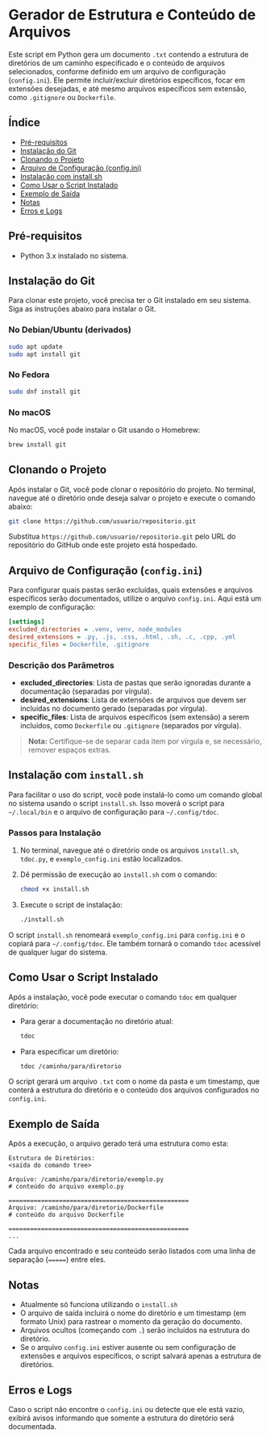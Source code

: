 
# Gerador de Estrutura e Conteúdo de Arquivos

Este script em Python gera um documento `.txt` contendo a estrutura de diretórios de um caminho especificado e o conteúdo de arquivos selecionados, conforme definido em um arquivo de configuração (`config.ini`). Ele permite incluir/excluir diretórios específicos, focar em extensões desejadas, e até mesmo arquivos específicos sem extensão, como `.gitignore` ou `Dockerfile`.

## Índice

- [Pré-requisitos](#pré-requisitos)
- [Instalação do Git](#instalação-do-git)
- [Clonando o Projeto](#clonando-o-projeto)
- [Arquivo de Configuração (config.ini)](#arquivo-de-configuração-configini)
- [Instalação com install.sh](#instalação-com-installsh)
- [Como Usar o Script Instalado](#como-usar-o-script-instalado)
- [Exemplo de Saída](#exemplo-de-saída)
- [Notas](#notas)
- [Erros e Logs](#erros-e-logs)

## Pré-requisitos

- Python 3.x instalado no sistema.

## Instalação do Git

Para clonar este projeto, você precisa ter o Git instalado em seu sistema. Siga as instruções abaixo para instalar o Git.

### No Debian/Ubuntu (derivados)

```bash
sudo apt update
sudo apt install git
```

### No Fedora

```bash
sudo dnf install git
```

### No macOS

No macOS, você pode instalar o Git usando o Homebrew:

```bash
brew install git
```

## Clonando o Projeto

Após instalar o Git, você pode clonar o repositório do projeto. No terminal, navegue até o diretório onde deseja salvar o projeto e execute o comando abaixo:

```bash
git clone https://github.com/usuario/repositorio.git
```

Substitua `https://github.com/usuario/repositorio.git` pelo URL do repositório do GitHub onde este projeto está hospedado.

## Arquivo de Configuração (`config.ini`)

Para configurar quais pastas serão excluídas, quais extensões e arquivos específicos serão documentados, utilize o arquivo `config.ini`. Aqui está um exemplo de configuração:

```ini
[settings]
excluded_directories = .venv, venv, node_modules
desired_extensions = .py, .js, .css, .html, .sh, .c, .cpp, .yml
specific_files = Dockerfile, .gitignore
```

### Descrição dos Parâmetros

- **excluded_directories**: Lista de pastas que serão ignoradas durante a documentação (separadas por vírgula).
- **desired_extensions**: Lista de extensões de arquivos que devem ser incluídas no documento gerado (separadas por vírgula).
- **specific_files**: Lista de arquivos específicos (sem extensão) a serem incluídos, como `Dockerfile` ou `.gitignore` (separados por vírgula).

> **Nota:** Certifique-se de separar cada item por vírgula e, se necessário, remover espaços extras.

## Instalação com `install.sh`

Para facilitar o uso do script, você pode instalá-lo como um comando global no sistema usando o script `install.sh`. Isso moverá o script para `~/.local/bin` e o arquivo de configuração para `~/.config/tdoc`.

### Passos para Instalação

1. No terminal, navegue até o diretório onde os arquivos `install.sh`, `tdoc.py`, e `exemplo_config.ini` estão localizados.
2. Dê permissão de execução ao `install.sh` com o comando:

   ```bash
   chmod +x install.sh
   ```

3. Execute o script de instalação:

   ```bash
   ./install.sh
   ```

O script `install.sh` renomeará `exemplo_config.ini` para `config.ini` e o copiará para `~/.config/tdoc`. Ele também tornará o comando `tdoc` acessível de qualquer lugar do sistema.

## Como Usar o Script Instalado

Após a instalação, você pode executar o comando `tdoc` em qualquer diretório:

- Para gerar a documentação no diretório atual:

  ```bash
  tdoc
  ```

- Para especificar um diretório:

  ```bash
  tdoc /caminho/para/diretorio
  ```

O script gerará um arquivo `.txt` com o nome da pasta e um timestamp, que conterá a estrutura do diretório e o conteúdo dos arquivos configurados no `config.ini`.

## Exemplo de Saída

Após a execução, o arquivo gerado terá uma estrutura como esta:

```plaintext
Estrutura de Diretórios:
<saída do comando tree>

Arquivo: /caminho/para/diretorio/exemplo.py
# conteúdo do arquivo exemplo.py

==================================================
Arquivo: /caminho/para/diretorio/Dockerfile
# conteúdo do arquivo Dockerfile

==================================================
...
```

Cada arquivo encontrado e seu conteúdo serão listados com uma linha de separação (`=====`) entre eles.

## Notas

- Atualmente só funciona utilizando o `install.sh`
- O arquivo de saída incluirá o nome do diretório e um timestamp (em formato Unix) para rastrear o momento da geração do documento.
- Arquivos ocultos (começando com `.`) serão incluídos na estrutura do diretório.
- Se o arquivo `config.ini` estiver ausente ou sem configuração de extensões e arquivos específicos, o script salvará apenas a estrutura de diretórios.

## Erros e Logs

Caso o script não encontre o `config.ini` ou detecte que ele está vazio, exibirá avisos informando que somente a estrutura do diretório será documentada.
